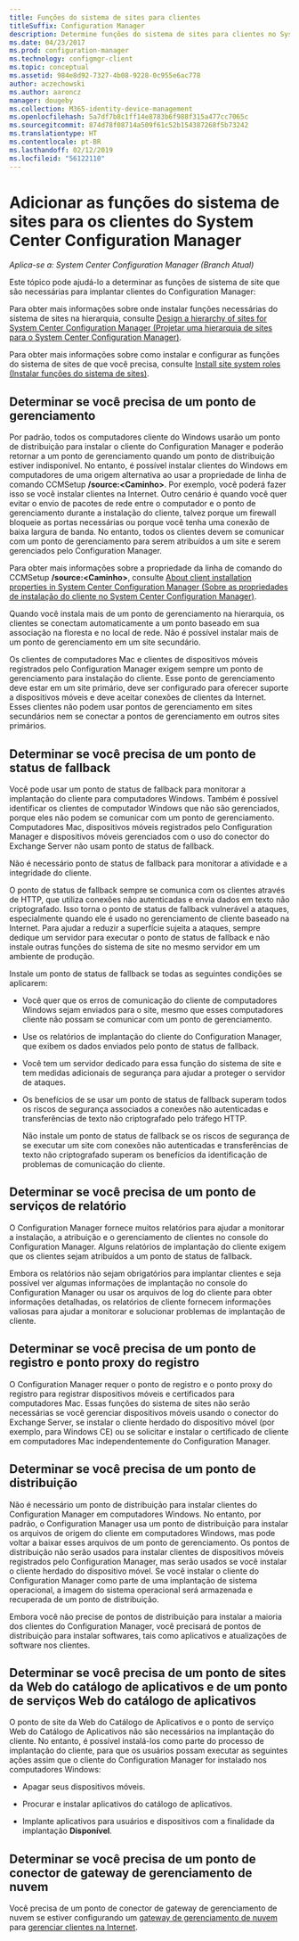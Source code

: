 ```yaml
---
title: Funções do sistema de sites para clientes
titleSuffix: Configuration Manager
description: Determine funções do sistema de sites para clientes no System Center Configuration Manager.
ms.date: 04/23/2017
ms.prod: configuration-manager
ms.technology: configmgr-client
ms.topic: conceptual
ms.assetid: 984e8d92-7327-4b08-9228-0c955e6ac778
author: aczechowski
ms.author: aaroncz
manager: dougeby
ms.collection: M365-identity-device-management
ms.openlocfilehash: 5a7df7b8c1ff14e8783b6f988f315a477cc7065c
ms.sourcegitcommit: 874d78f08714a509f61c52b154387268f5b73242
ms.translationtype: HT
ms.contentlocale: pt-BR
ms.lasthandoff: 02/12/2019
ms.locfileid: "56122110"
---
```

# <a name="determine-the-site-system-roles-for-system-center-configuration-manager-clients"></a>Adicionar as funções do sistema de sites para os clientes do System Center Configuration Manager

*Aplica-se a: System Center Configuration Manager (Branch Atual)*

Este tópico pode ajudá-lo a determinar as funções de sistema de site que são necessárias para implantar clientes do Configuration Manager:  

 Para obter mais informações sobre onde instalar funções necessárias do sistema de sites na hierarquia, consulte [Design a hierarchy of sites for System Center Configuration Manager (Projetar uma hierarquia de sites para o System Center Configuration Manager)](../../../../core/plan-design/hierarchy/design-a-hierarchy-of-sites.md).  

 Para obter mais informações sobre como instalar e configurar as funções do sistema de sites de que você precisa, consulte [Install site system roles (Instalar funções do sistema de sites)](../../../../core/servers/deploy/configure/install-site-system-roles.md).  

##  <a name="determine-if-you-need-a-management-point"></a>Determinar se você precisa de um ponto de gerenciamento  
 Por padrão, todos os computadores cliente do Windows usarão um ponto de distribuição para instalar o cliente do Configuration Manager e poderão retornar a um ponto de gerenciamento quando um ponto de distribuição estiver indisponível. No entanto, é possível instalar clientes do Windows em computadores de uma origem alternativa ao usar a propriedade de linha de comando CCMSetup **/source:<Caminho\>**. Por exemplo, você poderá fazer isso se você instalar clientes na Internet. Outro cenário é quando você quer evitar o envio de pacotes de rede entre o computador e o ponto de gerenciamento durante a instalação do cliente, talvez porque um firewall bloqueie as portas necessárias ou porque você tenha uma conexão de baixa largura de banda. No entanto, todos os clientes devem se comunicar com um ponto de gerenciamento para serem atribuídos a um site e serem gerenciados pelo Configuration Manager.  

 Para obter mais informações sobre a propriedade da linha de comando do CCMSetup **/source:<Caminho\>**, consulte [About client installation properties in System Center Configuration Manager (Sobre as propriedades de instalação do cliente no System Center Configuration Manager)](../../../../core/clients/deploy/about-client-installation-properties.md).  

 Quando você instala mais de um ponto de gerenciamento na hierarquia, os clientes se conectam automaticamente a um ponto baseado em sua associação na floresta e no local de rede. Não é possível instalar mais de um ponto de gerenciamento em um site secundário.  

 Os clientes de computadores Mac e clientes de dispositivos móveis registrados pelo Configuration Manager exigem sempre um ponto de gerenciamento para instalação do cliente. Esse ponto de gerenciamento deve estar em um site primário, deve ser configurado para oferecer suporte a dispositivos móveis e deve aceitar conexões de clientes da Internet. Esses clientes não podem usar pontos de gerenciamento em sites secundários nem se conectar a pontos de gerenciamento em outros sites primários.  

##  <a name="determine-if-you-need-a-fallback-status-point"></a>Determinar se você precisa de um ponto de status de fallback  
 Você pode usar um ponto de status de fallback para monitorar a implantação do cliente para computadores Windows. Também é possível identificar os clientes de computador Windows que não são gerenciados, porque eles não podem se comunicar com um ponto de gerenciamento. Computadores Mac, dispositivos móveis registrados pelo Configuration Manager e dispositivos móveis gerenciados com o uso do conector do Exchange Server não usam ponto de status de fallback.  

 Não é necessário ponto de status de fallback para monitorar a atividade e a integridade do cliente.  

 O ponto de status de fallback sempre se comunica com os clientes através de HTTP, que utiliza conexões não autenticadas e envia dados em texto não criptografado. Isso torna o ponto de status de fallback vulnerável a ataques, especialmente quando ele é usado no gerenciamento de cliente baseado na Internet. Para ajudar a reduzir a superfície sujeita a ataques, sempre dedique um servidor para executar o ponto de status de fallback e não instale outras funções do sistema de site no mesmo servidor em um ambiente de produção.  

 Instale um ponto de status de fallback se todas as seguintes condições se aplicarem:  

- Você quer que os erros de comunicação do cliente de computadores Windows sejam enviados para o site, mesmo que esses computadores cliente não possam se comunicar com um ponto de gerenciamento.  

- Use os relatórios de implantação do cliente do Configuration Manager, que exibem os dados enviados pelo ponto de status de fallback.  

- Você tem um servidor dedicado para essa função do sistema de site e tem medidas adicionais de segurança para ajudar a proteger o servidor de ataques.  

- Os benefícios de se usar um ponto de status de fallback superam todos os riscos de segurança associados a conexões não autenticadas e transferências de texto não criptografado pelo tráfego HTTP.  

  Não instale um ponto de status de fallback se os riscos de segurança de se executar um site com conexões não autenticadas e transferências de texto não criptografado superam os benefícios da identificação de problemas de comunicação do cliente.  

##  <a name="determine-whether-you-need-a-reporting-services-point"></a>Determinar se você precisa de um ponto de serviços de relatório  
 O Configuration Manager fornece muitos relatórios para ajudar a monitorar a instalação, a atribuição e o gerenciamento de clientes no console do Configuration Manager. Alguns relatórios de implantação do cliente exigem que os clientes sejam atribuídos a um ponto de status de fallback.  

 Embora os relatórios não sejam obrigatórios para implantar clientes e seja possível ver algumas informações de implantação no console do Configuration Manager ou usar os arquivos de log do cliente para obter informações detalhadas, os relatórios de cliente fornecem informações valiosas para ajudar a monitorar e solucionar problemas de implantação de cliente.  

##  <a name="determine-if-you-need-an-enrollment-point-and-an-enrollment-proxy-point"></a>Determinar se você precisa de um ponto de registro e ponto proxy do registro  
 O Configuration Manager requer o ponto de registro e o ponto proxy do registro para registrar dispositivos móveis e certificados para computadores Mac. Essas funções do sistema de sites não serão necessárias se você gerenciar dispositivos móveis usando o conector do Exchange Server, se instalar o cliente herdado do dispositivo móvel (por exemplo, para Windows CE) ou se solicitar e instalar o certificado de cliente em computadores Mac independentemente do Configuration Manager.  

##  <a name="determine-if-you-need-a-distribution-point"></a>Determinar se você precisa de um ponto de distribuição  
 Não é necessário um ponto de distribuição para instalar clientes do Configuration Manager em computadores Windows. No entanto, por padrão, o Configuration Manager usa um ponto de distribuição para instalar os arquivos de origem do cliente em computadores Windows, mas pode voltar a baixar esses arquivos de um ponto de gerenciamento. Os pontos de distribuição não serão usados ​​para instalar clientes de dispositivos móveis registrados pelo Configuration Manager, mas serão usados ​​se você instalar o cliente herdado do dispositivo móvel. Se você instalar o cliente do Configuration Manager como parte de uma implantação de sistema operacional, a imagem do sistema operacional será armazenada e recuperada de um ponto de distribuição.  

 Embora você não precise de pontos de distribuição para instalar a maioria dos clientes do Configuration Manager, você precisará de pontos de distribuição para instalar softwares, tais como aplicativos e atualizações de software nos clientes.  

##  <a name="determine-if-you-need-an-application-catalog-website-point-and-an-application-catalog-web-services-point"></a>Determinar se você precisa de um ponto de sites da Web do catálogo de aplicativos e de um ponto de serviços Web do catálogo de aplicativos  
 O ponto de site da Web do Catálogo de Aplicativos e o ponto de serviço Web do Catálogo de Aplicativos não são necessários na implantação do cliente. No entanto, é possível instalá-los como parte do processo de implantação do cliente, para que os usuários possam executar as seguintes ações assim que o cliente do Configuration Manager for instalado nos computadores Windows:  

-   Apagar seus dispositivos móveis.  

-   Procurar e instalar aplicativos do catálogo de aplicativos.  

-   Implante aplicativos para usuários e dispositivos com a finalidade da implantação **Disponível**.  

##  <a name="determine-whether-you-require-a-cloud-management-gateway-connector-point"></a>Determinar se você precisa de um ponto de conector de gateway de gerenciamento de nuvem 

Você precisa de um ponto de conector de gateway de gerenciamento de nuvem se estiver configurando um [gateway de gerenciamento de nuvem](/sccm/core/clients/manage/setup-cloud-management-gateway) para [gerenciar clientes na Internet](/sccm/core/clients/manage/manage-clients-internet).


 
